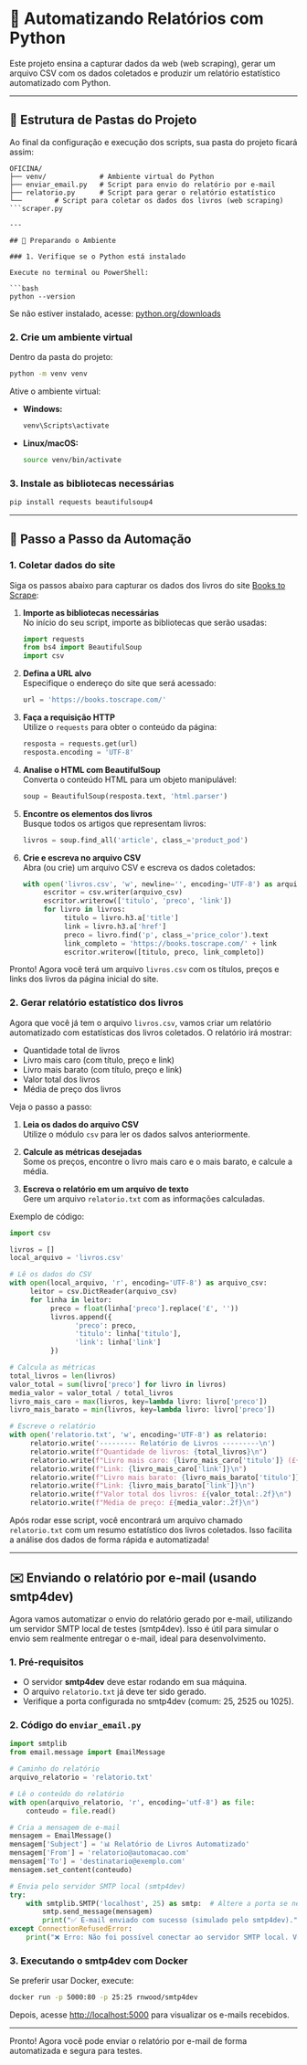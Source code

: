 # 📘 Automatizando Relatórios com Python

Este projeto ensina a capturar dados da web (web scraping), gerar um arquivo CSV com os dados coletados e produzir um relatório estatístico automatizado com Python.

---

## 📁 Estrutura de Pastas do Projeto

Ao final da configuração e execução dos scripts, sua pasta do projeto ficará assim:

```
OFICINA/
├── venv/             # Ambiente virtual do Python
├── enviar_email.py   # Script para envio do relatório por e-mail
├── relatorio.py      # Script para gerar o relatório estatístico
└──        # Script para coletar os dados dos livros (web scraping)
```scraper.py 

---

## 🧰 Preparando o Ambiente

### 1. Verifique se o Python está instalado

Execute no terminal ou PowerShell:

```bash
python --version
```
Se não estiver instalado, acesse: [python.org/downloads](https://www.python.org/downloads/)

### 2. Crie um ambiente virtual

Dentro da pasta do projeto:

```bash
python -m venv venv
```

Ative o ambiente virtual:

- **Windows:**
    ```bash
    venv\Scripts\activate
    ```
- **Linux/macOS:**
    ```bash
    source venv/bin/activate
    ```

### 3. Instale as bibliotecas necessárias

```bash
pip install requests beautifulsoup4
```

---

## 🚀 Passo a Passo da Automação
### 1. Coletar dados do site

Siga os passos abaixo para capturar os dados dos livros do site [Books to Scrape](https://books.toscrape.com/):

1. **Importe as bibliotecas necessárias**  
    No início do seu script, importe as bibliotecas que serão usadas:
    ```python
    import requests
    from bs4 import BeautifulSoup
    import csv
    ```

2. **Defina a URL alvo**  
    Especifique o endereço do site que será acessado:
    ```python
    url = 'https://books.toscrape.com/'
    ```

3. **Faça a requisição HTTP**  
    Utilize o `requests` para obter o conteúdo da página:
    ```python
    resposta = requests.get(url)
    resposta.encoding = 'UTF-8'
    ```

4. **Analise o HTML com BeautifulSoup**  
    Converta o conteúdo HTML para um objeto manipulável:
    ```python
    soup = BeautifulSoup(resposta.text, 'html.parser')
    ```

5. **Encontre os elementos dos livros**  
    Busque todos os artigos que representam livros:
    ```python
    livros = soup.find_all('article', class_='product_pod')
    ```

6. **Crie e escreva no arquivo CSV**  
    Abra (ou crie) um arquivo CSV e escreva os dados coletados:
    ```python
    with open('livros.csv', 'w', newline='', encoding='UTF-8') as arquivo_csv:
         escritor = csv.writer(arquivo_csv)
         escritor.writerow(['titulo', 'preco', 'link'])
         for livro in livros:
              titulo = livro.h3.a['title']
              link = livro.h3.a['href']
              preco = livro.find('p', class_='price_color').text
              link_completo = 'https://books.toscrape.com/' + link
              escritor.writerow([titulo, preco, link_completo])
    ```

Pronto! Agora você terá um arquivo `livros.csv` com os títulos, preços e links dos livros da página inicial do site.

### 2. Gerar relatório estatístico dos livros

Agora que você já tem o arquivo `livros.csv`, vamos criar um relatório automatizado com estatísticas dos livros coletados. O relatório irá mostrar:

- Quantidade total de livros
- Livro mais caro (com título, preço e link)
- Livro mais barato (com título, preço e link)
- Valor total dos livros
- Média de preço dos livros

Veja o passo a passo:

1. **Leia os dados do arquivo CSV**  
    Utilize o módulo `csv` para ler os dados salvos anteriormente.

2. **Calcule as métricas desejadas**  
    Some os preços, encontre o livro mais caro e o mais barato, e calcule a média.

3. **Escreva o relatório em um arquivo de texto**  
    Gere um arquivo `relatorio.txt` com as informações calculadas.

Exemplo de código:

```python
import csv

livros = []
local_arquivo = 'livros.csv'

# Lê os dados do CSV
with open(local_arquivo, 'r', encoding='UTF-8') as arquivo_csv:
     leitor = csv.DictReader(arquivo_csv)
     for linha in leitor:
          preco = float(linha['preco'].replace('£', ''))
          livros.append({
                'preco': preco,
                'titulo': linha['titulo'],
                'link': linha['link']
          })

# Calcula as métricas
total_livros = len(livros)
valor_total = sum(livro['preco'] for livro in livros)
media_valor = valor_total / total_livros
livro_mais_caro = max(livros, key=lambda livro: livro['preco'])
livro_mais_barato = min(livros, key=lambda livro: livro['preco'])

# Escreve o relatório
with open('relatorio.txt', 'w', encoding='UTF-8') as relatorio:
     relatorio.write('--------- Relatório de Livros ---------\n')
     relatorio.write(f"Quantidade de livros: {total_livros}\n")
     relatorio.write(f"Livro mais caro: {livro_mais_caro['titulo']} (£{livro_mais_caro['preco']:.2f})\n")
     relatorio.write(f"Link: {livro_mais_caro['link']}\n")
     relatorio.write(f"Livro mais barato: {livro_mais_barato['titulo']} (£{livro_mais_barato['preco']:.2f})\n")
     relatorio.write(f"Link: {livro_mais_barato['link']}\n")
     relatorio.write(f"Valor total dos livros: £{valor_total:.2f}\n")
     relatorio.write(f"Média de preço: £{media_valor:.2f}\n")
```

Após rodar esse script, você encontrará um arquivo chamado `relatorio.txt` com um resumo estatístico dos livros coletados. Isso facilita a análise dos dados de forma rápida e automatizada!

---

## ✉️ Enviando o relatório por e-mail (usando smtp4dev)

Agora vamos automatizar o envio do relatório gerado por e-mail, utilizando um servidor SMTP local de testes (smtp4dev). Isso é útil para simular o envio sem realmente entregar o e-mail, ideal para desenvolvimento.

### 1. Pré-requisitos

- O servidor **smtp4dev** deve estar rodando em sua máquina.
- O arquivo `relatorio.txt` já deve ter sido gerado.
- Verifique a porta configurada no smtp4dev (comum: 25, 2525 ou 1025).

### 2. Código do `enviar_email.py`

```python
import smtplib
from email.message import EmailMessage

# Caminho do relatório
arquivo_relatorio = 'relatorio.txt'

# Lê o conteúdo do relatório
with open(arquivo_relatorio, 'r', encoding='utf-8') as file:
    conteudo = file.read()

# Cria a mensagem de e-mail
mensagem = EmailMessage()
mensagem['Subject'] = '📊 Relatório de Livros Automatizado'
mensagem['From'] = 'relatorio@automacao.com'
mensagem['To'] = 'destinatario@exemplo.com'
mensagem.set_content(conteudo)

# Envia pelo servidor SMTP local (smtp4dev)
try:
    with smtplib.SMTP('localhost', 25) as smtp:  # Altere a porta se necessário
        smtp.send_message(mensagem)
        print("✅ E-mail enviado com sucesso (simulado pelo smtp4dev).")
except ConnectionRefusedError:
    print("❌ Erro: Não foi possível conectar ao servidor SMTP local. Verifique se o smtp4dev está em execução.")
```

### 3. Executando o smtp4dev com Docker

Se preferir usar Docker, execute:

```bash
docker run -p 5000:80 -p 25:25 rnwood/smtp4dev
```

Depois, acesse [http://localhost:5000](http://localhost:5000) para visualizar os e-mails recebidos.

---

Pronto! Agora você pode enviar o relatório por e-mail de forma automatizada e segura para testes.